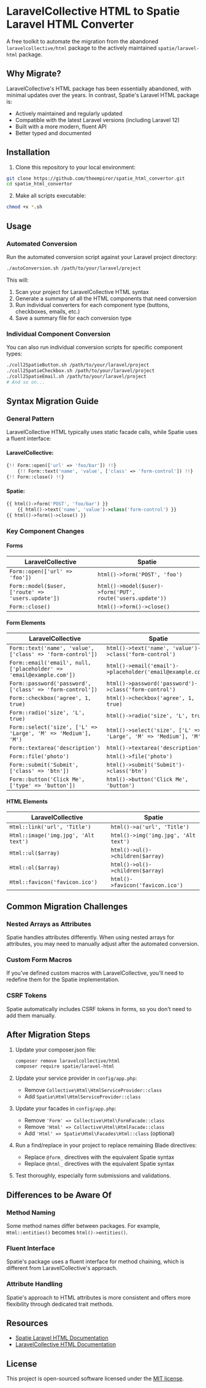 # LaravelCollective HTML to Spatie Laravel HTML Converter

A free toolkit to automate the migration from the abandoned `laravelcollective/html` package to the actively maintained `spatie/laravel-html` package.

## Why Migrate?

LaravelCollective's HTML package has been essentially abandoned, with minimal updates over the years. In contrast, Spatie's Laravel HTML package is:

- Actively maintained and regularly updated
- Compatible with the latest Laravel versions (including Laravel 12)
- Built with a more modern, fluent API
- Better typed and documented

## Installation

1. Clone this repository to your local environment:
```bash
git clone https://github.com/theempiror/spatie_html_convertor.git
cd spatie_html_convertor
```

2. Make all scripts executable:
```bash
chmod +x *.sh
```

## Usage

### Automated Conversion

Run the automated conversion script against your Laravel project directory:

```bash
./autoConversion.sh /path/to/your/laravel/project
```

This will:
1. Scan your project for LaravelCollective HTML syntax
2. Generate a summary of all the HTML components that need conversion
3. Run individual converters for each component type (buttons, checkboxes, emails, etc.)
4. Save a summary file for each conversion type

### Individual Component Conversion

You can also run individual conversion scripts for specific component types:

```bash
./coll2SpatieButton.sh /path/to/your/laravel/project
./coll2SpatieCheckbox.sh /path/to/your/laravel/project
./coll2SpatieEmail.sh /path/to/your/laravel/project
# And so on...
```

## Syntax Migration Guide

### General Pattern

LaravelCollective HTML typically uses static facade calls, while Spatie uses a fluent interface:

#### LaravelCollective:
```php
{!! Form::open(['url' => 'foo/bar']) !!}
    {!! Form::text('name', 'value', ['class' => 'form-control']) !!}
{!! Form::close() !!}
```

#### Spatie:
```php
{{ html()->form('POST', 'foo/bar') }}
    {{ html()->text('name', 'value')->class('form-control') }}
{{ html()->form()->close() }}
```

### Key Component Changes

#### Forms

| LaravelCollective | Spatie |
|------------------|--------|
| `Form::open(['url' => 'foo'])` | `html()->form('POST', 'foo')` |
| `Form::model($user, ['route' => 'users.update'])` | `html()->model($user)->form('PUT', route('users.update'))` |
| `Form::close()` | `html()->form()->close()` |

#### Form Elements

| LaravelCollective | Spatie |
|------------------|--------|
| `Form::text('name', 'value', ['class' => 'form-control'])` | `html()->text('name', 'value')->class('form-control')` |
| `Form::email('email', null, ['placeholder' => 'email@example.com'])` | `html()->email('email')->placeholder('email@example.com')` |
| `Form::password('password', ['class' => 'form-control'])` | `html()->password('password')->class('form-control')` |
| `Form::checkbox('agree', 1, true)` | `html()->checkbox('agree', 1, true)` |
| `Form::radio('size', 'L', true)` | `html()->radio('size', 'L', true)` |
| `Form::select('size', ['L' => 'Large', 'M' => 'Medium'], 'M')` | `html()->select('size', ['L' => 'Large', 'M' => 'Medium'], 'M')` |
| `Form::textarea('description')` | `html()->textarea('description')` |
| `Form::file('photo')` | `html()->file('photo')` |
| `Form::submit('Submit', ['class' => 'btn'])` | `html()->submit('Submit')->class('btn')` |
| `Form::button('Click Me', ['type' => 'button'])` | `html()->button('Click Me', 'button')` |

#### HTML Elements

| LaravelCollective | Spatie |
|------------------|--------|
| `Html::link('url', 'Title')` | `html()->a('url', 'Title')` |
| `Html::image('img.jpg', 'Alt text')` | `html()->img('img.jpg', 'Alt text')` |
| `Html::ul($array)` | `html()->ul()->children($array)` |
| `Html::ol($array)` | `html()->ol()->children($array)` |
| `Html::favicon('favicon.ico')` | `html()->favicon('favicon.ico')` |

## Common Migration Challenges

### Nested Arrays as Attributes
Spatie handles attributes differently. When using nested arrays for attributes, you may need to manually adjust after the automated conversion.

### Custom Form Macros
If you've defined custom macros with LaravelCollective, you'll need to redefine them for the Spatie implementation.

### CSRF Tokens
Spatie automatically includes CSRF tokens in forms, so you don't need to add them manually.

## After Migration Steps

1. Update your composer.json file:
   ```bash
   composer remove laravelcollective/html
   composer require spatie/laravel-html
   ```

2. Update your service provider in `config/app.php`:
   - Remove `Collective\Html\HtmlServiceProvider::class`
   - Add `Spatie\Html\HtmlServiceProvider::class`

3. Update your facades in `config/app.php`:
   - Remove `'Form' => Collective\Html\FormFacade::class`
   - Remove `'Html' => Collective\Html\HtmlFacade::class`
   - Add `'Html' => Spatie\Html\Facades\Html::class` (optional)

4. Run a find/replace in your project to replace remaining Blade directives:
   - Replace `@form_` directives with the equivalent Spatie syntax
   - Replace `@html_` directives with the equivalent Spatie syntax

5. Test thoroughly, especially form submissions and validations.

## Differences to be Aware Of

### Method Naming
Some method names differ between packages. For example, `Html::entities()` becomes `html()->entities()`.

### Fluent Interface
Spatie's package uses a fluent interface for method chaining, which is different from LaravelCollective's approach.

### Attribute Handling
Spatie's approach to HTML attributes is more consistent and offers more flexibility through dedicated trait methods.

## Resources

- [Spatie Laravel HTML Documentation](https://github.com/spatie/laravel-html)
- [LaravelCollective HTML Documentation](https://laravelcollective.com/docs/6.x/html)

## License

This project is open-sourced software licensed under the [MIT license](https://opensource.org/licenses/MIT).
